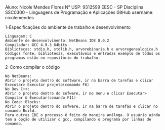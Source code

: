 Aluno: Nicole Mendes Flores
N° USP: 9312599
EESC - SP
Disciplina SSC0300 - Linguagens de Programação e Aplicações
GitHub username: nicolemendes


1-Especificações do ambiente de trabalho e desenvolvimento

	Linguagem: C
	Ambiente de desenvolvimento: NetBeans IDE 8.0.2
	Compilador: GCC 4.9.3 64bits
	Bibliotecas: stdio.h, stdlib.h, arvorebinaria.h e arvoregenealogica.h
	Códigos fonte, bibliotecas, executáveis e entradas exemplo de todos os programas estão no repositório do trabalho.





2-Como compilar o código

    No NetBeans:
	Abrir o projeto dentro do software, ir na barra de tarefas e clicar Executar> Executar projeto(comando F6)
    No Dev C++:
	Abrir o projeto dentro do sofware, ir no menu e clicar Executar> Compilar & Executar(comando F11)
    No Code::Blocks:
	Abrir o projeto dentro do sofware, ir na barra de tarefas e clicar no comando Build.
    Para outras IDE o processo é feito de maneira análoga. O usuário ainda tem a opção de utilizar o gcc, compilando o programa por linhas de comando.
	
	

